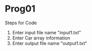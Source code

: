 # Prog01
Steps for Code
1. Enter input file name "input1.txt"
2. Enter Car array information
3. Enter output file name "output1.txt"

